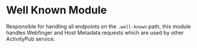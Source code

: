 # Well Known Module
Responsible for handling all endpoints on the `.well-known` path, this module handles Webfinger and Host Metadata requests which are used by other ActivityPub service.